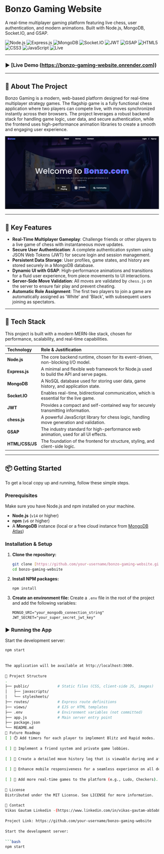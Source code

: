 #  Bonzo Gaming Website

A real-time multiplayer gaming platform featuring live chess, user authentication, and modern animations. Built with Node.js, MongoDB, Socket.IO, and GSAP.

![Node.js](https://img.shields.io/badge/Node.js-339933?logo=node.js&logoColor=white&style=for-the-badge)
![Express.js](https://img.shields.io/badge/Express.js-000000?logo=express&logoColor=white&style=for-the-badge)
![MongoDB](https://img.shields.io/badge/MongoDB-47A248?logo=mongodb&logoColor=white&style=for-the-badge)
![Socket.IO](https://img.shields.io/badge/Socket.IO-black?logo=socket.io&style=for-the-badge)
![JWT](https://img.shields.io/badge/JWT-black?logo=jsonwebtokens&style=for-the-badge)
![GSAP](https://img.shields.io/badge/GSAP-88CE02?logo=greensock&style=for-the-badge)
![HTML5](https://img.shields.io/badge/HTML5-E34F26?logo=html5&logoColor=white&style=for-the-badge)
![CSS3](https://img.shields.io/badge/CSS3-1572B6?logo=css3&logoColor=white&style=for-the-badge)
![JavaScript](https://img.shields.io/badge/JavaScript-F7DF1E?logo=javascript&logoColor=black&style=for-the-badge)
![Live](https://img.shields.io/badge/Real--Time-✔️-green?style=for-the-badge)

---

### ▶️ [Live Demo (https://bonzo-gaming-website.onrender.com))

---

## 📖 About The Project

Bonzo Gaming is a modern, web-based platform designed for real-time multiplayer strategy games. The flagship game is a fully functional chess application where two players can compete live, with moves synchronized instantly across their browsers. The project leverages a robust backend stack for handling game logic, user data, and secure authentication, while the frontend uses high-performance animation libraries to create a smooth and engaging user experience.

![Project Screenshot](public/Images/bonzo.png)

---

## 🌟 Key Features

-   **Real-Time Multiplayer Gameplay**: Challenge friends or other players to a live game of chess with instantaneous move updates.
-   **Secure User Authentication**: A complete authentication system using JSON Web Tokens (JWT) for secure login and session management.
-   **Persistent Data Storage**: User profiles, game states, and history are stored securely in a MongoDB database.
-   **Dynamic UI with GSAP**: High-performance animations and transitions for a fluid user experience, from piece movements to UI interactions.
-   **Server-Side Move Validation**: All moves are validated by `chess.js` on the server to ensure fair play and prevent cheating.
-   **Automatic Role Assignment**: The first two players to join a game are automatically assigned as 'White' and 'Black', with subsequent users joining as spectators.

---

## 🔧 Tech Stack

This project is built with a modern MERN-like stack, chosen for performance, scalability, and real-time capabilities.

| Technology      | Role & Justification                                                                |
| :-------------- | :---------------------------------------------------------------------------------- |
| **Node.js** | The core backend runtime, chosen for its event-driven, non-blocking I/O model.      |
| **Express.js** | A minimal and flexible web framework for Node.js used to build the API and serve pages. |
| **MongoDB** | A NoSQL database used for storing user data, game history, and application state.   |
| **Socket.IO** | Enables real-time, bidirectional communication, which is essential for the live game. |
| **JWT** | Provides a compact and self-contained way for securely transmitting information.      |
| **chess.js** | A powerful JavaScript library for chess logic, handling move generation and validation. |
| **GSAP** | The industry standard for high-performance web animation, used for all UI effects.    |
| **HTML/CSS/JS** | The foundation of the frontend for structure, styling, and client-side logic.       |

---

## 📦 Getting Started

To get a local copy up and running, follow these simple steps.

### Prerequisites

Make sure you have Node.js and npm installed on your machine.
-   **Node.js** (`v14` or higher)
-   **npm** (`v6` or higher)
-   A **MongoDB** instance (local or a free cloud instance from [MongoDB Atlas](https://www.mongodb.com/cloud/atlas))

### Installation & Setup

1.  **Clone the repository:**
    ```bash
    git clone [https://github.com/your-username/bonzo-gaming-website.git](https://github.com/your-username/bonzo-gaming-website.git)
    cd bonzo-gaming-website
    ```
2.  **Install NPM packages:**
    ```bash
    npm install
    ```
3.  **Create an environment file:**
    Create a `.env` file in the root of the project and add the following variables:
    ```env
    MONGO_URI="your_mongodb_connection_string"
    JWT_SECRET="your_super_secret_jwt_key"
    ```

### ▶️ Running the App

Start the development server:

```bash
npm start


The application will be available at http://localhost:3000.

📁 Project Structure
.
├── public/             # Static files (CSS, client-side JS, images)
│   ├── javascripts/
│   └── stylesheets/
├── routes/             # Express route definitions
├── views/              # EJS or HTML templates
├── .env                # Environment variables (not committed)
├── app.js              # Main server entry point
├── package.json
└── README.md
🎯 Future Roadmap
[ ] ⏱️ Add timers for each player to implement Blitz and Rapid modes.

[ ] 🤝 Implement a friend system and private game lobbies.

[ ] 📜 Create a detailed move history log that is viewable during and after games.

[ ] 📱 Enhance mobile responsiveness for a seamless experience on all devices.

[ ] 🎲 Add more real-time games to the platform (e.g., Ludo, Checkers).

📜 License
Distributed under the MIT License. See LICENSE for more information.

📧 Contact
Vikas Gautam Linkedin -(https://www.linkedin.com/in/vikas-gautam-ab5ab8278/)

Project Link: https://github.com/your-username/bonzo-gaming-website

Start the development server:

```bash
npm start
